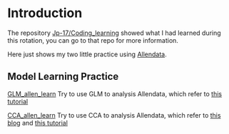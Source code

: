 # Introduction

The repository [Jp-17/Coding_learning](https://github.com/Jp-17/Coding_learning) showed what I had learned during this rotation, you can go to that repo for more information.

Here just shows my two little practice using [Allendata](https://allensdk.readthedocs.io/en/latest/visual_coding_neuropixels.html).


## Model Learning Practice
[GLM_allen_learn](https://github.com/NeuralCoding-Lab/rotation_2022spring/blob/main/jiang_peng/GLM_allen_learn.ipynb)  Try to use GLM to analysis Allendata, which refer to [this tutorial](https://compneuro.neuromatch.io/tutorials/W1D4_GeneralizedLinearModels/student/W1D4_Tutorial1.html)

[CCA_allen_learn](https://github.com/NeuralCoding-Lab/rotation_2022spring/blob/main/jiang_peng/CCA_allen_learn.ipynb)  Try to use CCA to analysis Allendata, which refer to [this blog](https://gregorygundersen.com/blog/2018/07/17/cca/) and [this tutorial](https://github.com/gwgundersen/ml/blob/master/canonical_correlation_analysis.py)
 